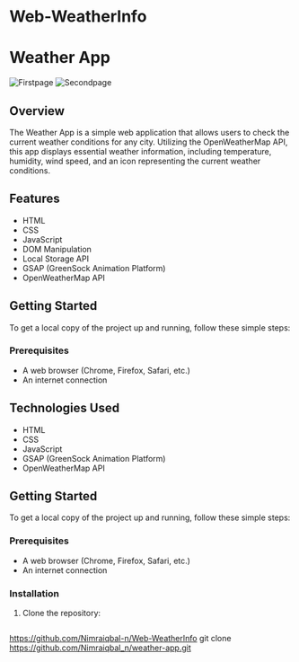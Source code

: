 # Web-WeatherInfo

# Weather App
![Firstpage](https://github.com/user-attachments/assets/9c7ab8c9-b2ca-46aa-9224-82887fcae834) 
![Secondpage](https://github.com/user-attachments/assets/7e6de86c-feff-4158-b152-c8ccdfb8832a) 

## Overview

The Weather App is a simple web application that allows users to check the current weather conditions for any city. Utilizing the OpenWeatherMap API, this app displays essential weather information, including temperature, humidity, wind speed, and an icon representing the current weather conditions.

## Features

- HTML
- CSS
- JavaScript
- DOM Manipulation
- Local Storage API
- GSAP (GreenSock Animation Platform)
- OpenWeatherMap API

## Getting Started

To get a local copy of the project up and running, follow these simple steps:

### Prerequisites

- A web browser (Chrome, Firefox, Safari, etc.)
- An internet connection


## Technologies Used

- HTML
- CSS
- JavaScript
- GSAP (GreenSock Animation Platform)
- OpenWeatherMap API

## Getting Started

To get a local copy of the project up and running, follow these simple steps:

### Prerequisites

- A web browser (Chrome, Firefox, Safari, etc.)
- An internet connection

### Installation

1. Clone the repository:
   ```bash
https://github.com/Nimraiqbal-n/Web-WeatherInfo
   git clone https://github.com/Nimraiqbal_n/weather-app.git
